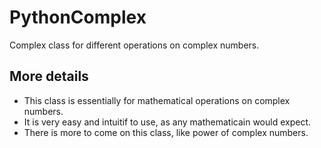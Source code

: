 # PythonComplex
Complex class for different operations on complex numbers.

## More details
- This class is essentially for mathematical operations on complex numbers.
- It is very easy and intuitif to use, as any mathematicain would expect.
- There is more to come on this class, like power of complex numbers.
